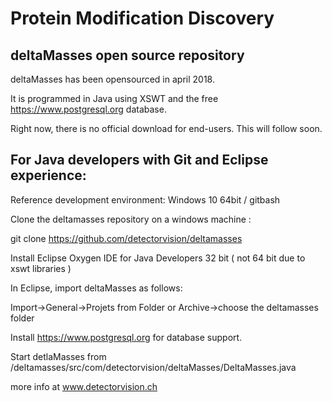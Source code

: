 # Protein Modification Discovery

## deltaMasses open source repository

deltaMasses has been opensourced in april 2018.

It is programmed in Java using XSWT and the free https://www.postgresql.org database.

Right now, there is no official download for end-users. 
This will follow soon. 

## For Java developers with Git and Eclipse experience:

Reference development environment:
Windows 10 64bit / gitbash 

Clone the deltamasses repository  on a windows machine :

git clone https://github.com/detectorvision/deltamasses

Install Eclipse Oxygen IDE for Java Developers 32 bit ( not 64 bit due to xswt libraries )

In Eclipse, import deltaMasses as follows:

Import->General->Projets from Folder or Archive->choose the deltamasses folder

Install https://www.postgresql.org for database support.

Start detlaMasses from 
/deltamasses/src/com/detectorvision/deltaMasses/DeltaMasses.java

more info at www.detectorvision.ch
